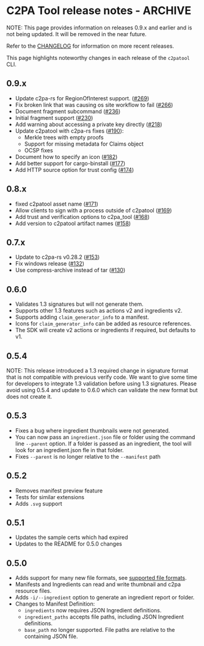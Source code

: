 # C2PA Tool release notes - ARCHIVE

NOTE: This page provides information on releases 0.9.x and earlier and is not being updated.  It will be removed in the near future.

Refer to the [CHANGELOG](https://github.com/contentauth/c2pa-rs/blob/main/cli/CHANGELOG.md) for information on more recent releases.

This page highlights noteworthy changes in each release of the `c2patool` CLI.  

## 0.9.x

* Update c2pa-rs for RegionOfInterest support. ([#269](https://github.com/contentauth/c2patool/pull/269))
* Fix broken link that was causing os site workflow to fail ([#266](https://github.com/contentauth/c2patool/pull/266))
* Document fragment subcommand ([#236](https://github.com/contentauth/c2patool/pull/236))
* Initial fragment support ([#230](https://github.com/contentauth/c2patool/pull/230))
* Add warning about accessing a private key directly ([#218](https://github.com/contentauth/c2patool/pull/218))
* Update c2patool with c2pa-rs fixes ([#190](https://github.com/contentauth/c2patool/pull/190)):
    - Merkle trees with empty proofs
    - Support for missing metadata for Claims object
    - OCSP fixes
* Document how to specify an icon ([#182](https://github.com/contentauth/c2patool/pull/182))
* Add better support for cargo-binstall ([#177](https://github.com/contentauth/c2patool/pull/177))
* Add HTTP source option for trust config ([#174](https://github.com/contentauth/c2patool/pull/174))

## 0.8.x

* fixed c2patool asset name ([#171](https://github.com/contentauth/c2patool/pull/171))
* Allow clients to sign with a process outside of c2patool ([#169](https://github.com/contentauth/c2patool/pull/169))
* Add trust and verification options to c2pa_tool ([#168](https://github.com/contentauth/c2patool/pull/168))
* Add version to c2patool artifact names ([#158](https://github.com/contentauth/c2patool/pull/158))

## 0.7.x

* Update to c2pa-rs v0.28.2 ([#153](https://github.com/contentauth/c2patool/pull/153))
* Fix windows release ([#132](https://github.com/contentauth/c2patool/pull/132))
* Use compress-archive instead of tar ([#130](https://github.com/contentauth/c2patool/pull/130))

## 0.6.0

* Validates 1.3 signatures but will not generate them.
* Supports other 1.3 features such as actions v2 and ingredients v2.
* Supports adding `claim_generator_info` to a manifest.
* Icons for `claim_generator_info` can be added as resource references.
* The SDK will create v2 actions or ingredients if required, but defaults to v1.

## 0.5.4

NOTE: This release introduced a 1.3 required change in signature format that is not compatible with previous verify code.
We want to give some time for developers to integrate 1.3 validation before using 1.3 signatures.
Please avoid using 0.5.4 and update to 0.6.0 which can validate the new format but does not create it.

## 0.5.3

* Fixes a bug where ingredient thumbnails were not generated.
* You can now pass an `ingredient.json` file or folder using the command line `--parent` option. If a folder is passed as an ingredient, the tool will look for an ingredient.json fle in that folder.
* Fixes `--parent` is no longer relative to the `--manifest` path

## 0.5.2

* Removes manifest preview feature
* Tests for similar extensions
* Adds `.svg` support

## 0.5.1

* Updates the sample certs which had expired
* Updates to the README for 0.5.0 changes

## 0.5.0

* Adds support for many new file formats, see [supported file formats](https://opensource.contentauthenticity.org/docs/c2patool/#supported-file-formats).
* Manifests and Ingredients can read and write thumbnail and c2pa resource files.
* Adds `-i/--ingredient` option to generate an ingredient report or folder.
* Changes to Manifest Definition:
    * `ingredients` now requires JSON Ingredient definitions.
	* `ingredient_paths` accepts file paths, including JSON Ingredient definitions.
    * `base_path` no longer supported. File paths are relative to the containing JSON file.
